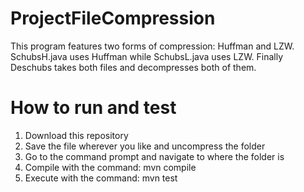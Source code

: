 # ProjectFileCompression

This program features two forms of compression: Huffman and LZW. SchubsH.java uses Huffman while SchubsL.java uses LZW. Finally Deschubs takes both files and decompresses both of them.

# How to run and test

1) Download this repository
2) Save the file wherever you like and uncompress the folder
3) Go to the command prompt and navigate to where the folder is
4) Compile with the command: mvn compile
5) Execute with the command: mvn test
